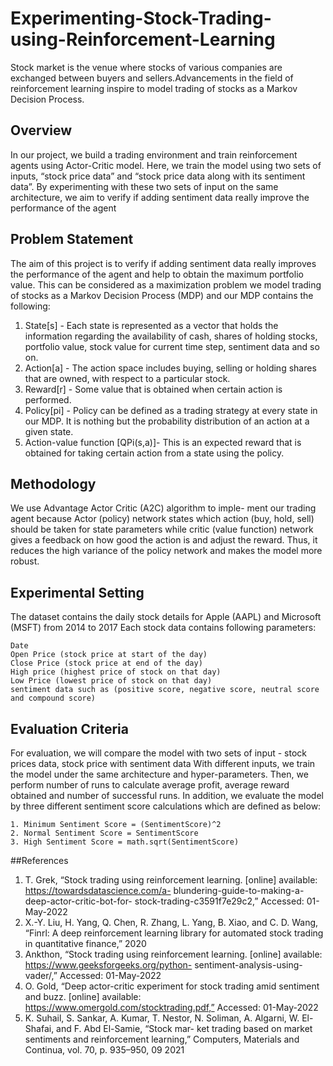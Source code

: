 # Experimenting-Stock-Trading-using-Reinforcement-Learning
Stock market is the venue where stocks of various companies are exchanged between buyers and sellers.Advancements in the field of reinforcement learning inspire to model trading of stocks as a Markov Decision Process.

## Overview

In our project, we build a trading environment and train reinforcement agents using Actor-Critic model. Here, we train the model using two sets of inputs, “stock price data” and “stock price data along with its sentiment data”. By experimenting with these two sets of input on the same architecture, we aim to verify if adding sentiment data really improve the performance of the agent

## Problem Statement

The aim of this project is to verify if adding sentiment data really improves the performance of the agent and help to obtain the maximum portfolio value. This can be considered as a maximization problem
we model trading of stocks as a Markov Decision Process (MDP) and our MDP contains the following:
1. State[s] - Each state is represented as a vector that holds the information regarding the availability of cash, shares of holding stocks, portfolio value, stock value for current time step, sentiment data and so on.
2. Action[a] - The action space includes buying, selling or holding shares that are owned, with respect to a particular stock.
3. Reward[r] - Some value that is obtained when certain action is performed.
4. Policy[pi] - Policy can be defined as a trading strategy at every state in our MDP. It is nothing but the probability distribution of an action at a given state.
5. Action-value function [QPi(s,a)]- This is an expected reward that is obtained for taking certain action from a state using the policy.

## Methodology

We use Advantage Actor Critic (A2C) algorithm to imple- ment our trading agent because Actor (policy) network states which action (buy, hold, sell) should be taken for state parameters while critic (value function) network gives a feedback on how good the action is and adjust the reward. Thus, it reduces the high variance of the policy network and makes the model more robust.

## Experimental Setting

The dataset contains the daily stock details for Apple (AAPL) and Microsoft (MSFT) from 2014 to 2017
Each stock data contains following parameters:
```
Date
Open Price (stock price at start of the day)
Close Price (stock price at end of the day)
High price (highest price of stock on that day)
Low Price (lowest price of stock on that day)
sentiment data such as (positive score, negative score, neutral score and compound score)
```
## Evaluation Criteria

For evaluation, we will compare the model with two sets of input - stock prices data, stock price with sentiment data
With different inputs, we train the model under the same architecture and hyper-parameters. Then, we perform number of runs to calculate average profit, average reward obtained and number of successful runs.
In addition, we evaluate the model by three different sentiment score calculations which are defined as below: 
```
1. Minimum Sentiment Score = (SentimentScore)^2
2. Normal Sentiment Score = SentimentScore
3. High Sentiment Score = math.sqrt(SentimentScore)
```

##References

1. T. Grek, “Stock trading using reinforcement learning. [online] available: https://towardsdatascience.com/a- blundering-guide-to-making-a-deep-actor-critic-bot-for- stock-trading-c3591f7e29c2,” Accessed: 01-May-2022
2. X.-Y. Liu, H. Yang, Q. Chen, R. Zhang, L. Yang, B. Xiao, and C. D. Wang, “Finrl: A deep reinforcement learning library for automated stock trading in quantitative finance,” 2020
3. Ankthon, “Stock trading using reinforcement learning. [online] available: https://www.geeksforgeeks.org/python- sentiment-analysis-using-vader/,” Accessed: 01-May-2022
4. O. Gold, “Deep actor-critic experiment for stock trading amid sentiment and buzz. [online] available: https://www.omergold.com/stocktrading.pdf,” Accessed: 01-May-2022
5. K. Suhail, S. Sankar, A. Kumar, T. Nestor, N. Soliman, A. Algarni, W. El-Shafai, and F. Abd El-Samie, “Stock mar- ket trading based on market sentiments and reinforcement learning,” Computers, Materials and Continua, vol. 70, p. 935–950, 09 2021

